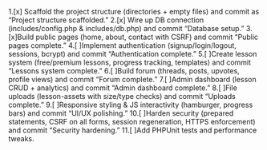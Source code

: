 1.[x] Scaffold the project structure (directories + empty files) and commit as “Project structure scaffolded.”
2.[x] Wire up DB connection (includes/config.php & includes/db.php) and commit “Database setup.”
3.[x]Build public pages (home, about, contact with CSRF) and commit “Public pages complete.”
4.[ ]Implement authentication (signup/login/logout, sessions, bcrypt) and commit “Authentication complete.”
5.[ ]Create lesson system (free/premium lessons, progress tracking, templates) and commit “Lessons system complete.”
6.[ ]Build forum (threads, posts, upvotes, profile views) and commit “Forum complete.”
7.[ ]Admin dashboard (lesson CRUD + analytics) and commit “Admin dashboard complete.”
8.[ ]File uploads (lesson-assets with size/type checks) and commit “Uploads complete.”
9.[ ]Responsive styling & JS interactivity (hamburger, progress bars) and commit “UI/UX polishing.”
10.[ ]Harden security (prepared statements, CSRF on all forms, session regeneration, HTTPS enforcement) and commit “Security hardening.”
11.[ ]Add PHPUnit tests and performance tweaks.